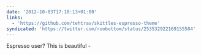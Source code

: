 ```yaml
---
date: '2012-10-03T17:10:13+01:00'
links:
  - 'https://github.com/tehtrav/skittles-espresso-theme'
syndicated: 'https://twitter.com/roobottom/status/253532922169155584'
---
```

Espresso user? This is beautiful - 

